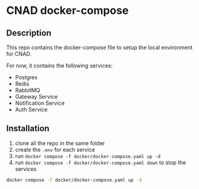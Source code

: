 # CNAD docker-compose

## Description

This repo contains the docker-compose file to setup the local environment for CNAD.

For now, it contains the following services:

- Postgres
- Redis
- RabbitMQ
- Gateway Service
- Notification Service
- Auth Service

## Installation

1. clone all the repo in the same folder
2. create the `.env` for each service
3. run `docker compose -f docker/docker-compose.yaml up -d`
4. run `docker compose -f docker/docker-compose.yaml down` to stop the services

```bash
docker compose -f docker/docker-compose.yaml up -d
```
